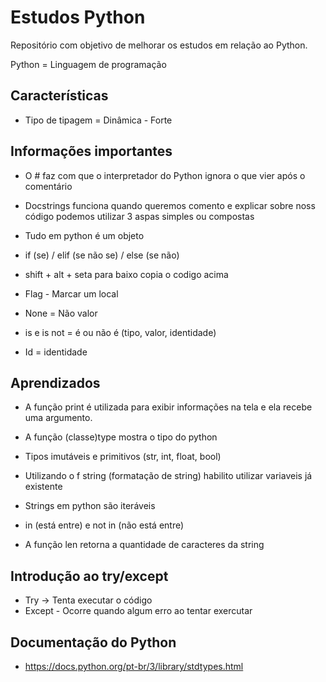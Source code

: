 
# Estudos Python
Repositório com objetivo de melhorar os estudos em relação ao Python. 

Python = Linguagem de programação

## Características
- Tipo de tipagem = Dinâmica - Forte


## Informações importantes
- O # faz com que o interpretador do Python ignora o que vier após o comentário

- Docstrings funciona quando queremos comento e explicar sobre noss código podemos utilizar 3 aspas simples ou compostas

- Tudo em python é um objeto

- if (se) / elif (se não se) / else (se não)

- shift + alt + seta para baixo copia o codigo acima

- Flag - Marcar um local

- None = Não valor

- is e is not = é ou não é (tipo, valor, identidade)

- Id = identidade

## Aprendizados

- A função print é utilizada para exibir informações na tela e ela recebe uma argumento.

- A função (classe)type mostra o tipo do python

- Tipos imutáveis e primitivos (str, int, float, bool)

- Utilizando o f string (formatação de string) habilito utilizar variaveis já existente

- Strings em python são iteráveis

- in (está entre) e not in (não está entre)

- A função len retorna a quantidade de caracteres da string

## Introdução ao try/except

- Try -> Tenta executar o código
- Except - Ocorre quando algum erro ao tentar exercutar

## Documentação do Python

- https://docs.python.org/pt-br/3/library/stdtypes.html